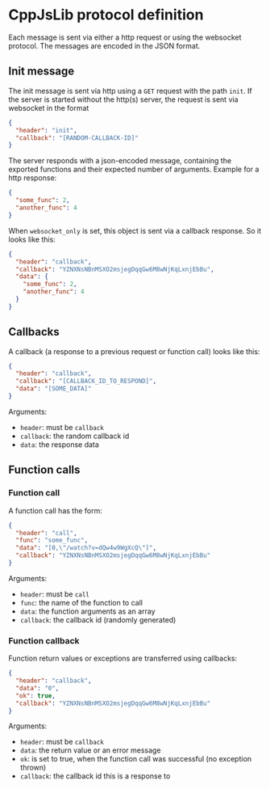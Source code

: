 # CppJsLib protocol definition

Each message is sent via either a http request or using the websocket protocol. The messages are encoded in the JSON
format.

## Init message

The init message is sent via http using a ``GET`` request with the path ``init``. If the server is started without the
http(s) server, the request is sent via websocket in the format

```json
{
  "header": "init",
  "callback": "[RANDOM-CALLBACK-ID]"
}
```

The server responds with a json-encoded message, containing the exported functions and their expected number of
arguments. Example for a http response:

```json
{
  "some_func": 2,
  "another_func": 4
}
```

When ``websocket_only`` is set, this object is sent via a callback response. So it looks like this:

```json
{
  "header": "callback",
  "callback": "YZNXNsNBnMSXO2msjegDqqGw6M8wNjKqLxnjEbBu",
  "data": {
    "some_func": 2,
    "another_func": 4
  }
}
```

## Callbacks

A callback (a response to a previous request or function call) looks like this:

```json
{
  "header": "callback",
  "callback": "[CALLBACK_ID_TO_RESPOND]",
  "data": "[SOME_DATA]"
}
```

Arguments:

* ``header``: must be ``callback``
* ``callback``: the random callback id
* ``data``: the response data

## Function calls

### Function call

A function call has the form:

```json
{
  "header": "call",
  "func": "some_func",
  "data": "[0,\"/watch?v=dQw4w9WgXcQ\"]",
  "callback": "YZNXNsNBnMSXO2msjegDqqGw6M8wNjKqLxnjEbBu"
}
```

Arguments:

* ``header``: must be ``call``
* ``func``: the name of the function to call
* ``data``: the function arguments as an array
* ``callback``: the callback id (randomly generated)

### Function callback

Function return values or exceptions are transferred using callbacks:

```json
{
  "header": "callback",
  "data": "0",
  "ok": true,
  "callback": "YZNXNsNBnMSXO2msjegDqqGw6M8wNjKqLxnjEbBu"
}
```

Arguments:

* ``header``: must be ``callback``
* ``data``: the return value or an error message
* ``ok``: is set to true, when the function call was successful (no exception thrown)
* ``callback``: the callback id this is a response to